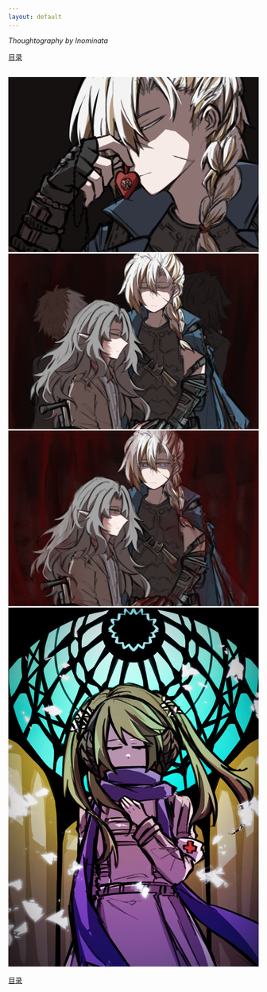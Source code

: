 ```yaml
---
layout: default
---
```


_Thoughtography by Inominata_

[目录](../)

<br />

<img src="../assets/images/unbeating_heart.png" />

<br />

<img src="../assets/images/avengers1.png" />

<br />

<img src="../assets/images/avengers2.png" />

<br />

<img src="../assets/images/gje_min_ande_heilag_fred.jpg" />

<br />

[目录](../)
